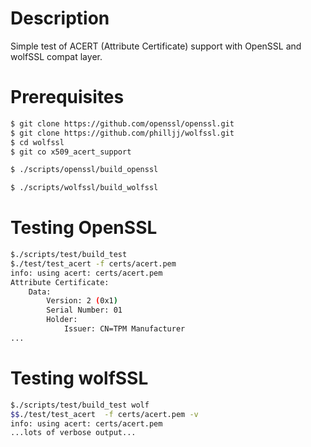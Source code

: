 # Description

Simple test of ACERT (Attribute Certificate) support with OpenSSL
and wolfSSL compat layer.

# Prerequisites

```sh
$ git clone https://github.com/openssl/openssl.git
$ git clone https://github.com/philljj/wolfssl.git
$ cd wolfssl
$ git co x509_acert_support
```

```sh
$ ./scripts/openssl/build_openssl
```

```sh
$ ./scripts/wolfssl/build_wolfssl
```

# Testing OpenSSL

```sh
$./scripts/test/build_test
$./test/test_acert -f certs/acert.pem
info: using acert: certs/acert.pem
Attribute Certificate:
    Data:
        Version: 2 (0x1)
        Serial Number: 01
        Holder:
            Issuer: CN=TPM Manufacturer
...
```

# Testing wolfSSL

```sh
$./scripts/test/build_test wolf
$$./test/test_acert  -f certs/acert.pem -v
info: using acert: certs/acert.pem
...lots of verbose output...
```
